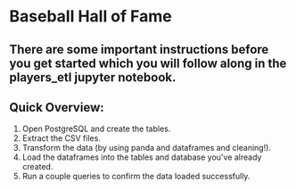 # Baseball Hall of Fame


## There are some important instructions before you get started which you will follow along in the players_etl jupyter notebook.

## Quick Overview:

1. Open PostgreSQL and create the tables.
2. Extract the CSV files.
3. Transform the data (by using panda and dataframes and cleaning!).
4. Load the dataframes into the tables and database you've already created.
5. Run a couple queries to confirm the data loaded successfully.
